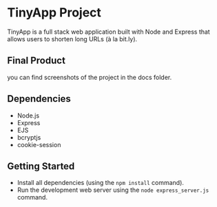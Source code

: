# TinyApp Project

TinyApp is a full stack web application built with Node and Express that allows users to shorten long URLs (à la bit.ly).

## Final Product

you can find screenshots of the project in the docs folder.

## Dependencies

- Node.js
- Express
- EJS
- bcryptjs
- cookie-session

## Getting Started

- Install all dependencies (using the `npm install` command).
- Run the development web server using the `node express_server.js` command.